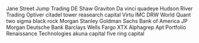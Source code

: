 Jane Street
Jump Trading
DE Shaw
Graviton
Da vinci
quadeye
Hudson River Trading
Optiver
citadel
tower reasearch capital
Virtu
IMC
DRW
World Quant
two sigma
black rock
Morgan Stanley
Goldman Sachs
Bank of America
JP Morgan
Deutsche Bank
Barclays
Wells Fargo
XTX
Alphagrep 
Apt Portfolio
Renaissance Technologies
akuna capital
five ring capital